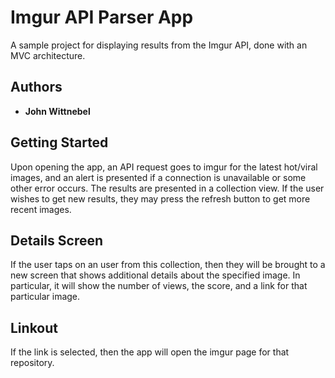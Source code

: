 # Imgur API Parser App

A sample project for displaying results from the Imgur API, done with an MVC architecture.

## Authors


* **John Wittnebel**


## Getting Started

Upon opening the app, an API request goes to imgur for the latest hot/viral images, and an alert is presented if a
connection is unavailable or some other error occurs. The results are presented in a collection view. If the user wishes
to get new results, they may press the refresh button to get more recent images.


## Details Screen

If the user taps on an user from this collection, then they will be brought to a new screen that shows additional details
about the specified image. In particular, it will show the number of views, the score, and a link for that particular
image.


## Linkout

If the link is selected, then the app will open the imgur page for that repository.

